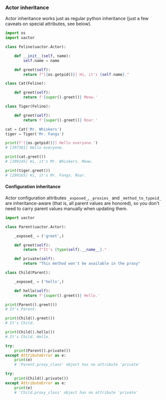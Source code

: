 ### Actor inheritance

Actor inheritance works just as regular python inheritance (just a few
caveats on special attributes, see below).

```python
import os
import uactor

class Feline(uactor.Actor):

    def __init__(self, name):
        self.name = name

    def greet(self):
        return f"[{os.getpid()}] Hi, it's {self.name}."

class Cat(Feline):

    def greet(self):
        return f'{super().greet()} Meow.'

class Tiger(Feline):

    def greet(self):
        return f'{super().greet()} Roar.'

cat = Cat('Mr. Whiskers')
tiger = Tiger('Mr. Fangs')

print(f'[{os.getpid()}] Hello everyone.')
# [297381] Hello everyone.

print(cat.greet())
# [299145] Hi, it's Mr. Whiskers. Meow.

print(tiger.greet())
# [299165] Hi, it's Mr. Fangs. Roar.
```

#### Configuration inheritance

Actor configuration attributes `_exposed_`, `_proxies_` and
`_method_to_typeid_` are inheritance-aware (that is, all parent values
are honored), so you don't need to carry parent values manually when updating
them.

```python
import uactor

class Parent(uactor.Actor):

    _exposed_ = ('greet',)

    def greet(self):
        return f"It's {type(self).__name__}."

    def private(self):
        return "This method won't be available in the proxy"

class Child(Parent):

    _exposed_ = ('hello',)

    def hello(self):
        return f'{super().greet()} Hello.'

print(Parent().greet())
# It's Parent.

print(Child().greet())
# It's Child.

print(Child().hello())
# It's Child. Hello.

try:
    print(Parent().private())
except AttributeError as e:
    print(e)
    # 'Parent.proxy_class' object has no attribute 'private'

try:
    print(Child().private())
except AttributeError as e:
    print(e)
    # 'Child.proxy_class' object has no attribute 'private'
```
